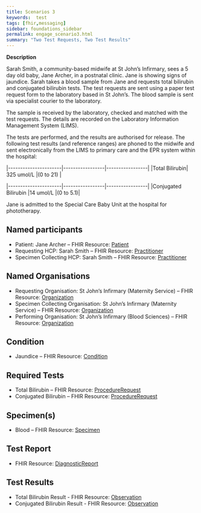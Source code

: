 ```yaml
---
title: Scenarios 3 
keywords:  test
tags: [fhir,messaging]
sidebar: foundations_sidebar
permalink: engage_scenario3.html
summary: "Two Test Requests, Two Test Results"
---
```




**Description**

Sarah Smith, a community-based midwife at St John’s Infirmary, sees a 5 day old baby, Jane Archer, in a postnatal clinic. Jane is showing signs of jaundice. Sarah takes a blood sample from Jane and requests total bilirubin and conjugated bilirubin tests. 
The test requests are sent using a paper test request form to the laboratory based in St John’s. The blood sample is sent via specialist courier to the laboratory.

The sample is received by the laboratory, checked and matched with the test requests. The details are recorded on the Laboratory Information Management System (LIMS). 

The tests are performed, and the results are authorised for release. The following test results (and reference ranges) are phoned to the midwife and sent electronically from the LIMS to primary care and the EPR system within the hospital:

|----------------------|-----------------|-----------------|
|Total Bilirubin|	325 umol/L	|(0 to 21) |

|----------------------|-----------------|-----------------|
|Conjugated Bilirubin	|14 umol/L	|(0 to 5.1)|

Jane is admitted to the Special Care Baby Unit at the hospital for phototherapy.

## Named participants ##

- Patient: Jane Archer – FHIR Resource: [Patient](https://fhir.hl7.org.uk/STU3/StructureDefinition/CareConnect-Patient-1)
- Requesting HCP: Sarah Smith  – FHIR Resource: [Practitioner](https://fhir.hl7.org.uk/STU3/StructureDefinition/CareConnect-Practitioner-1)
- Specimen Collecting HCP: Sarah Smith – FHIR Resource: [Practitioner](https://fhir.hl7.org.uk/STU3/StructureDefinition/CareConnect-Practitioner-1)

## Named Organisations ##

- Requesting Organisation: St John’s Infirmary (Maternity Service)  – FHIR Resource: [Organization](https://fhir.hl7.org.uk/STU3/StructureDefinition/CareConnect-Organization-1)
- Specimen Collecting Organisation: St John’s Infirmary (Maternity Service) – FHIR Resource: [Organization](https://fhir.hl7.org.uk/STU3/StructureDefinition/CareConnect-Organization-1)
- Performing Organisation: St John’s Infirmary (Blood Sciences) – FHIR Resource: [Organization](https://fhir.hl7.org.uk/STU3/StructureDefinition/CareConnect-Organization-1)

## Condition ##

- Jaundice  – FHIR Resource: [Condition](https://fhir.hl7.org.uk/STU3/StructureDefinition/CareConnect-Condition-1)

## Required Tests ##

- Total Bilirubin – FHIR Resource: [ProcedureRequest](https://fhir.hl7.org.uk/STU3/StructureDefinition/CareConnect-ProcedureRequest-1)
- Conjugated Bilirubin  – FHIR Resource: [ProcedureRequest](https://fhir.hl7.org.uk/STU3/StructureDefinition/CareConnect-ProcedureRequest-1)

## Specimen(s) ##

- Blood – FHIR Resource: [Specimen](https://fhir.hl7.org.uk/STU3/StructureDefinition/CareConnect-Specimen-1)

## Test Report ##

- FHIR Resource: [DiagnosticReport](https://fhir.hl7.org.uk/STU3/StructureDefinition/CareConnect-DiagnosticReport-1)

## Test Results ##

- Total Bilirubin Result - FHIR Resource: [Observation](https://fhir.hl7.org.uk/STU3/StructureDefinition/CareConnect-Observation-1)
- Conjugated Bilirubin Result - FHIR Resource: [Observation](https://fhir.hl7.org.uk/STU3/StructureDefinition/CareConnect-Observation-1)



